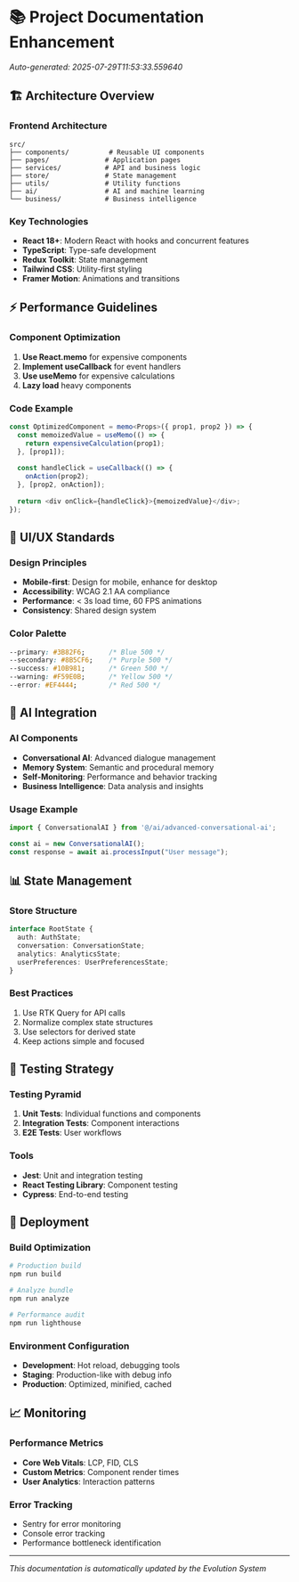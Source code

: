 # 📚 Project Documentation Enhancement
*Auto-generated: 2025-07-29T11:53:33.559640*

## 🏗️ Architecture Overview

### Frontend Architecture
```
src/
├── components/          # Reusable UI components
├── pages/              # Application pages
├── services/           # API and business logic
├── store/              # State management
├── utils/              # Utility functions
├── ai/                 # AI and machine learning
└── business/           # Business intelligence
```

### Key Technologies
- **React 18+**: Modern React with hooks and concurrent features
- **TypeScript**: Type-safe development
- **Redux Toolkit**: State management
- **Tailwind CSS**: Utility-first styling
- **Framer Motion**: Animations and transitions

## ⚡ Performance Guidelines

### Component Optimization
1. **Use React.memo** for expensive components
2. **Implement useCallback** for event handlers
3. **Use useMemo** for expensive calculations
4. **Lazy load** heavy components

### Code Example
```typescript
const OptimizedComponent = memo<Props>({ prop1, prop2 }) => {
  const memoizedValue = useMemo(() => {
    return expensiveCalculation(prop1);
  }, [prop1]);
  
  const handleClick = useCallback(() => {
    onAction(prop2);
  }, [prop2, onAction]);
  
  return <div onClick={handleClick}>{memoizedValue}</div>;
});
```

## 🎨 UI/UX Standards

### Design Principles
- **Mobile-first**: Design for mobile, enhance for desktop
- **Accessibility**: WCAG 2.1 AA compliance
- **Performance**: < 3s load time, 60 FPS animations
- **Consistency**: Shared design system

### Color Palette
```css
--primary: #3B82F6;      /* Blue 500 */
--secondary: #8B5CF6;    /* Purple 500 */
--success: #10B981;      /* Green 500 */
--warning: #F59E0B;      /* Yellow 500 */
--error: #EF4444;        /* Red 500 */
```

## 🤖 AI Integration

### AI Components
- **Conversational AI**: Advanced dialogue management
- **Memory System**: Semantic and procedural memory
- **Self-Monitoring**: Performance and behavior tracking
- **Business Intelligence**: Data analysis and insights

### Usage Example
```typescript
import { ConversationalAI } from '@/ai/advanced-conversational-ai';

const ai = new ConversationalAI();
const response = await ai.processInput("User message");
```

## 📊 State Management

### Store Structure
```typescript
interface RootState {
  auth: AuthState;
  conversation: ConversationState;
  analytics: AnalyticsState;
  userPreferences: UserPreferencesState;
}
```

### Best Practices
1. Use RTK Query for API calls
2. Normalize complex state structures
3. Use selectors for derived state
4. Keep actions simple and focused

## 🧪 Testing Strategy

### Testing Pyramid
1. **Unit Tests**: Individual functions and components
2. **Integration Tests**: Component interactions
3. **E2E Tests**: User workflows

### Tools
- **Jest**: Unit and integration testing
- **React Testing Library**: Component testing
- **Cypress**: End-to-end testing

## 🚀 Deployment

### Build Optimization
```bash
# Production build
npm run build

# Analyze bundle
npm run analyze

# Performance audit
npm run lighthouse
```

### Environment Configuration
- **Development**: Hot reload, debugging tools
- **Staging**: Production-like with debug info
- **Production**: Optimized, minified, cached

## 📈 Monitoring

### Performance Metrics
- **Core Web Vitals**: LCP, FID, CLS
- **Custom Metrics**: Component render times
- **User Analytics**: Interaction patterns

### Error Tracking
- Sentry for error monitoring
- Console error tracking
- Performance bottleneck identification

---

*This documentation is automatically updated by the Evolution System*
